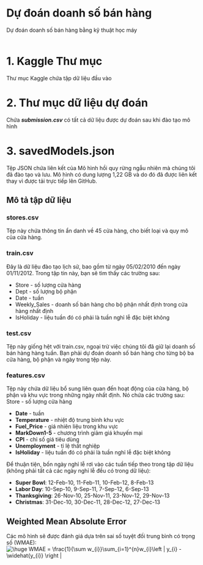 # Dự đoán doanh số bán hàng
Dự đoán doanh số bán hàng bằng kỹ thuật học máy
<br/>
<br/>
# 1. Kaggle Thư mục
Thư mục Kaggle chứa tập dữ liệu đầu vào
<br/>
# 2. Thư mục dữ liệu dự đoán
Chứa ***submission.csv*** có tất cả dữ liệu được dự đoán sau khi đào tạo mô hình
<br/>
# 3. savedModels.json
Tệp JSON chứa liên kết của Mô hình hồi quy rừng ngẫu nhiên mà chúng tôi đã đào tạo và lưu. Mô hình có dung lượng 1,22 GB và do đó đã được liên kết thay vì được tải trực tiếp lên GitHub.
<br/>

## Mô tả tập dữ liệu

### stores.csv
Tệp này chứa thông tin ẩn danh về 45 cửa hàng, cho biết loại và quy mô của cửa hàng.
### train.csv
Đây là dữ liệu đào tạo lịch sử, bao gồm từ ngày 05/02/2010 đến ngày 01/11/2012. Trong tập tin này, bạn sẽ tìm thấy các trường sau:
* Store - số lượng cửa hàng
* Dept - số lượng bộ phận
* Date - tuần
* Weekly_Sales -  doanh số bán hàng cho bộ phận nhất định trong cửa hàng nhất định
* IsHoliday - liệu tuần đó có phải là tuần nghỉ lễ đặc biệt không
### test.csv
Tệp này giống hệt với train.csv, ngoại trừ việc chúng tôi đã giữ lại doanh số bán hàng hàng tuần. Bạn phải dự đoán doanh số bán hàng cho từng bộ ba cửa hàng, bộ phận và ngày trong tệp này.
### features.csv
Tệp này chứa dữ liệu bổ sung liên quan đến hoạt động của cửa hàng, bộ phận và khu vực trong những ngày nhất định. Nó chứa các trường sau:
Store - số lượng cửa hàng
* **Date** - tuần
* **Temperature** - nhiệt độ trung bình khu vực
* **Fuel_Price** - giá nhiên liệu trong khu vực
* **MarkDown1-5** - chương trình giảm giá khuyến mại
* **CPI** - chỉ số giá tiêu dùng
* **Unemployment** - tỉ lệ thất nghiệp
* **IsHoliday** - liệu tuần đó có phải là tuần nghỉ lễ đặc biệt không

Để thuận tiện, bốn ngày nghỉ lễ rơi vào các tuần tiếp theo trong tập dữ liệu (không phải tất cả các ngày nghỉ lễ đều có trong dữ liệu):
* **Super Bowl**: 12-Feb-10, 11-Feb-11, 10-Feb-12, 8-Feb-13
* **Labor Day**: 10-Sep-10, 9-Sep-11, 7-Sep-12, 6-Sep-13
* **Thanksgiving**: 26-Nov-10, 25-Nov-11, 23-Nov-12, 29-Nov-13
* **Christmas**: 31-Dec-10, 30-Dec-11, 28-Dec-12, 27-Dec-13

## Weighted Mean Absolute Error
Các mô hình sẽ được đánh giá dựa trên sai số tuyệt đối trung bình có trọng số (WMAE):\
<img src="https://latex.codecogs.com/gif.latex?\huge&space;WMAE&space;=&space;\frac{1}{\sum&space;w_{i}}\sum_{i=1}^{n}w_{i}\left&space;|&space;y_{i}&space;-&space;\widehat{y_{i}}&space;\right&space;|" title="\huge WMAE = \frac{1}{\sum w_{i}}\sum_{i=1}^{n}w_{i}\left | y_{i} - \widehat{y_{i}} \right |" />
